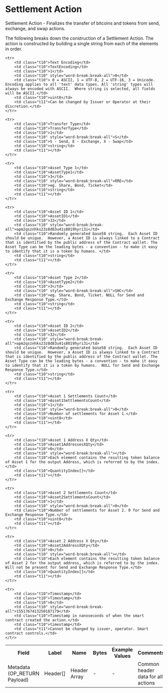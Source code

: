 
# Settlement Action

Settlement Action -  Finalizes the transfer of bitcoins and tokens from send, exchange, and swap actions.

The following breaks down the construction of a Settlement Action. The action is constructed by building a single string from each of the elements in order.

<table class="waffle">
	<tr style='height:19px;'>
		<th style="width:6%" class="s0">Field</th>
		<th style="width:9%" class="s1">Label</th>
		<th style="width:9%" class="s1">Name</th>
		<th style="width:2%" class="s1">Bytes</th>
		<th style="width:29%" class="s1">Example Values</th>
		<th style="width:26%" class="s1">Comments</th>
		<th style="width:5%" class="s1">Data Type</th>
		<th style="width:14%" class="s2">Amendment Restrictions</th>
	</tr>
	<tr>
		<td class="s5" rowspan="100">Metadata (OP_RETURN Payload)</td>
		<td class="t6">Header[]</td>
		<td class="t6">Header Array</td>
		<td class="t6">-</td>
		<td class="t6">-</td>
		<td class="t6">Common header data for all actions</td>
		<td class="t6">Header</td>
		<td class="t7"></td>
	</tr>

	<tr>
		<td class="t10">Text Encoding</td>
		<td class="t10">TextEncoding</td>
		<td class="t10">1</td>
		<td class="t10" style="word-break:break-all">0</td>
		<td class="t10"> 0 = ASCII, 1 = UTF-8, 2 = UTF-16, 3 = Unicode.  Encoding applies to all 'text' data types. All 'string' types will always be encoded with ASCII.  Where string is selected, all fields will be ASCII.</td>
		<td class="t10">uint8</td>
		<td class="t11">Can be changed by Issuer or Operator at their discretion.</td>
	</tr>

	<tr>
		<td class="t10">Transfer Type</td>
		<td class="t10">TransferType</td>
		<td class="t10">1</td>
		<td class="t10" style="word-break:break-all">S</td>
		<td class="t10">S - Send, E - Exchange, X - Swap</td>
		<td class="t10">string</td>
		<td class="t11"></td>
	</tr>

	<tr>
		<td class="t10">Asset Type 1</td>
		<td class="t10">AssetType1</td>
		<td class="t10">3</td>
		<td class="t10" style="word-break:break-all">RRE</td>
		<td class="t10">eg. Share, Bond, Ticket</td>
		<td class="t10">string</td>
		<td class="t11"></td>
	</tr>

	<tr>
		<td class="t10">Asset ID 1</td>
		<td class="t10">AssetID1</td>
		<td class="t10">32</td>
		<td class="t10" style="word-break:break-all">apm2qsznhks23z8d83u41s8019hyri3i</td>
		<td class="t10">Randomly generated base58 string.  Each Asset ID should be unique.  However, a Asset ID is always linked to a Contract that is identified by the public address of the Contract wallet. The Asset Type can be the leading bytes - a convention - to make it easy to identify that it is a token by humans. </td>
		<td class="t10">string</td>
		<td class="t11"></td>
	</tr>

	<tr>
		<td class="t10">Asset Type 2</td>
		<td class="t10">AssetType2</td>
		<td class="t10">3</td>
		<td class="t10" style="word-break:break-all">SHC</td>
		<td class="t10">eg. Share, Bond, Ticket. NULL for Send and Exchange Response Type.</td>
		<td class="t10">string</td>
		<td class="t11"></td>
	</tr>

	<tr>
		<td class="t10">Asset ID 2</td>
		<td class="t10">AssetID2</td>
		<td class="t10">32</td>
		<td class="t10" style="word-break:break-all">apm2qsznhks23z8d83u41s8019hyri3i</td>
		<td class="t10">Randomly generated base58 string.  Each Asset ID should be unique.  However, a Asset ID is always linked to a Contract that is identified by the public address of the Contract wallet. The Asset Type can be the leading bytes - a convention - to make it easy to identify that it is a token by humans.  NULL for Send and Exchange Response Type.</td>
		<td class="t10">string</td>
		<td class="t11"></td>
	</tr>

	<tr>
		<td class="t10">Asset 1 Settlements Count</td>
		<td class="t10">Asset1SettlementsCount</td>
		<td class="t10">1</td>
		<td class="t10" style="word-break:break-all">0</td>
		<td class="t10">Number of settlements for Asset 1.</td>
		<td class="t10">uint8</td>
		<td class="t11"></td>
	</tr>

	<tr>
		<td class="t10">Asset 1 Address X Qty</td>
		<td class="t10">Asset1AddressesXQty</td>
		<td class="t10">0</td>
		<td class="t10" style="word-break:break-all"></td>
		<td class="t10">Each element contains the resulting token balance of Asset 1 for the output Address, which is referred to by the index.</td>
		<td class="t10">QuantityIndex[]</td>
		<td class="t11"></td>
	</tr>

	<tr>
		<td class="t10">Asset 2 Settlements Count</td>
		<td class="t10">Asset2SettlementsCount</td>
		<td class="t10">1</td>
		<td class="t10" style="word-break:break-all">0</td>
		<td class="t10">Number of settlements for Asset 2. 0 for Send and Exchange Response Type.</td>
		<td class="t10">uint8</td>
		<td class="t11"></td>
	</tr>

	<tr>
		<td class="t10">Asset 2 Address X Qty</td>
		<td class="t10">Asset2AddressXQty</td>
		<td class="t10">0</td>
		<td class="t10" style="word-break:break-all"></td>
		<td class="t10">Each element contains the resulting token balance of Asset 2 for the output address, which is referred to by the index. Will not be present for Send and Exchange Response Type.</td>
		<td class="t10">QuantityIndex[]</td>
		<td class="t11"></td>
	</tr>

	<tr>
		<td class="t10">Timestamp</td>
		<td class="t10">Timestamp</td>
		<td class="t10">8</td>
		<td class="t10" style="word-break:break-all">1551767413250187179</td>
		<td class="t10">Timestamp in nanoseconds of when the smart contract created the action.</td>
		<td class="t10">timestamp</td>
		<td class="t11">Cannot be changed by issuer, operator. Smart contract controls.</td>
	</tr>

</table>
